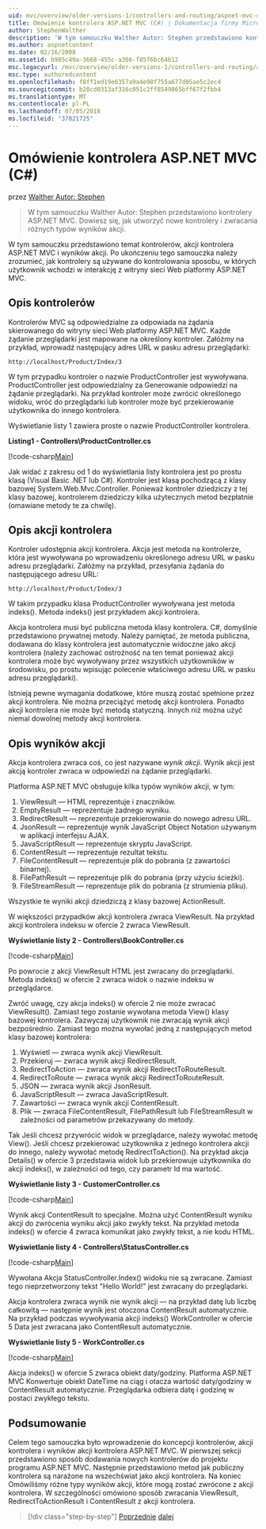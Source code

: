 ```yaml
---
uid: mvc/overview/older-versions-1/controllers-and-routing/aspnet-mvc-controllers-overview-cs
title: Omówienie kontrolera ASP.NET MVC (C#) | Dokumentacja firmy Microsoft
author: StephenWalther
description: 'W tym samouczku Walther Autor: Stephen przedstawiono kontrolery ASP.NET MVC. Dowiesz się, jak utworzyć nowe kontrolery i zwracać różne typy akcji res...'
ms.author: aspnetcontent
ms.date: 02/16/2008
ms.assetid: b985c49a-3668-455c-a366-f85f6bc64b12
msc.legacyurl: /mvc/overview/older-versions-1/controllers-and-routing/aspnet-mvc-controllers-overview-cs
msc.type: authoredcontent
ms.openlocfilehash: f8ff1ed19e6357a9a4e98f755a677d05ae5c2ec4
ms.sourcegitcommit: b28cd0313af316c051c2ff8549865bff67f2fbb4
ms.translationtype: MT
ms.contentlocale: pl-PL
ms.lasthandoff: 07/05/2018
ms.locfileid: "37821725"
---
```

<a name="aspnet-mvc-controller-overview-c"></a>Omówienie kontrolera ASP.NET MVC (C#)
====================
przez [Walther Autor: Stephen](https://github.com/StephenWalther)

> W tym samouczku Walther Autor: Stephen przedstawiono kontrolery ASP.NET MVC. Dowiesz się, jak utworzyć nowe kontrolery i zwracania różnych typów wyników akcji.


W tym samouczku przedstawiono temat kontrolerów, akcji kontrolera ASP.NET MVC i wyników akcji. Po ukończeniu tego samouczka należy zrozumieć, jak kontrolery są używane do kontrolowania sposobu, w których użytkownik wchodzi w interakcję z witryny sieci Web platformy ASP.NET MVC.

## <a name="understanding-controllers"></a>Opis kontrolerów

Kontrolerów MVC są odpowiedzialne za odpowiada na żądania skierowanego do witryny sieci Web platformy ASP.NET MVC. Każde żądanie przeglądarki jest mapowane na określony kontroler. Załóżmy na przykład, wprowadź następujący adres URL w pasku adresu przeglądarki:

`http://localhost/Product/Index/3`

W tym przypadku kontroler o nazwie ProductController jest wywoływana. ProductController jest odpowiedzialny za Generowanie odpowiedzi na żądanie przeglądarki. Na przykład kontroler może zwrócić określonego widoku, wróć do przeglądarki lub kontroler może być przekierowanie użytkownika do innego kontrolera.

Wyświetlanie listy 1 zawiera proste o nazwie ProductController kontrolera.

**Listing1 - Controllers\ProductController.cs**

[!code-csharp[Main](aspnet-mvc-controllers-overview-cs/samples/sample1.cs)]

Jak widać z zakresu od 1 do wyświetlania listy kontrolera jest po prostu klasą (Visual Basic .NET lub C#). Kontroler jest klasą pochodzącą z klasy bazowej System.Web.Mvc.Controller. Ponieważ kontroler dziedziczy z tej klasy bazowej, kontrolerem dziedziczy kilka użytecznych metod bezpłatnie (omawiane metody te za chwilę).

## <a name="understanding-controller-actions"></a>Opis akcji kontrolera

Kontroler udostępnia akcji kontrolera. Akcja jest metoda na kontrolerze, która jest wywoływana po wprowadzeniu określonego adresu URL w pasku adresu przeglądarki. Załóżmy na przykład, przesyłania żądania do następującego adresu URL:

`http://localhost/Product/Index/3`

W takim przypadku klasa ProductController wywoływana jest metoda indeks(). Metoda indeks() jest przykładem akcji kontrolera.

Akcja kontrolera musi być publiczna metoda klasy kontrolera. C#, domyślnie przedstawiono prywatnej metody. Należy pamiętać, że metoda publiczna, dodawana do klasy kontrolera jest automatycznie widoczne jako akcji kontrolera (należy zachować ostrożność na ten temat ponieważ akcji kontrolera może być wywoływany przez wszystkich użytkowników w środowisku, po prostu wpisując polecenie właściwego adresu URL w pasku adresu przeglądarki).

Istnieją pewne wymagania dodatkowe, które muszą zostać spełnione przez akcji kontrolera. Nie można przeciążyć metodę akcji kontrolera. Ponadto akcji kontrolera nie może być metodą statyczną. Innych niż można użyć niemal dowolnej metody akcji kontrolera.

## <a name="understanding-action-results"></a>Opis wyników akcji

Akcja kontrolera zwraca coś, co jest nazywane *wynik akcji*. Wynik akcji jest akcją kontroler zwraca w odpowiedzi na żądanie przeglądarki.

Platforma ASP.NET MVC obsługuje kilka typów wyników akcji, w tym:

1. ViewResult — HTML reprezentuje i znaczników.
2. EmptyResult — reprezentuje żadnego wyniku.
3. RedirectResult — reprezentuje przekierowanie do nowego adresu URL.
4. JsonResult — reprezentuje wynik JavaScript Object Notation używanym w aplikacji interfejsu AJAX.
5. JavaScriptResult — reprezentuje skryptu JavaScript.
6. ContentResult — reprezentuje rezultat tekstu.
7. FileContentResult — reprezentuje plik do pobrania (z zawartości binarnej).
8. FilePathResult — reprezentuje plik do pobrania (przy użyciu ścieżki).
9. FileStreamResult — reprezentuje plik do pobrania (z strumienia pliku).

Wszystkie te wyniki akcji dziedziczą z klasy bazowej ActionResult.

W większości przypadków akcji kontrolera zwraca ViewResult. Na przykład akcji kontrolera indeksu w ofercie 2 zwraca ViewResult.

**Wyświetlanie listy 2 - Controllers\BookController.cs**

[!code-csharp[Main](aspnet-mvc-controllers-overview-cs/samples/sample2.cs)]

Po powrocie z akcji ViewResult HTML jest zwracany do przeglądarki. Metoda indeks() w ofercie 2 zwraca widok o nazwie indeksu w przeglądarce.

Zwróć uwagę, czy akcja indeks() w ofercie 2 nie może zwracać ViewResult(). Zamiast tego zostanie wywołana metoda View() klasy bazowej kontrolera. Zazwyczaj użytkownik nie zwracają wynik akcji bezpośrednio. Zamiast tego można wywołać jedną z następujących metod klasy bazowej kontrolera:

1. Wyświetl — zwraca wynik akcji ViewResult.
2. Przekieruj — zwraca wynik akcji RedirectResult.
3. RedirectToAction — zwraca wynik akcji RedirectToRouteResult.
4. RedirectToRoute — zwraca wynik akcji RedirectToRouteResult.
5. JSON — zwraca wynik akcji JsonResult.
6. JavaScriptResult — zwraca JavaScriptResult.
7. Zawartości — zwraca wynik akcji ContentResult.
8. Plik — zwraca FileContentResult, FilePathResult lub FileStreamResult w zależności od parametrów przekazywany do metody.

Tak Jeśli chcesz przywrócić widok w przeglądarce, należy wywołać metodę View(). Jeśli chcesz przekierować użytkownika z jednego kontrolera akcji do innego, należy wywołać metodę RedirectToAction(). Na przykład akcja Details() w ofercie 3 przedstawia widok lub przekierowuje użytkownika do akcji indeks(), w zależności od tego, czy parametr Id ma wartość.

**Wyświetlanie listy 3 - CustomerController.cs**

[!code-csharp[Main](aspnet-mvc-controllers-overview-cs/samples/sample3.cs)]

Wynik akcji ContentResult to specjalne. Można użyć ContentResult wyniku akcji do zwrócenia wyniku akcji jako zwykły tekst. Na przykład metoda indeks() w ofercie 4 zwraca komunikat jako zwykły tekst, a nie kodu HTML.

**Wyświetlanie listy 4 - Controllers\StatusController.cs**

[!code-csharp[Main](aspnet-mvc-controllers-overview-cs/samples/sample4.cs)]

Wywołana Akcja StatusController.Index() widoku nie są zwracane. Zamiast tego nieprzetworzony tekst "Hello World!" jest zwracany do przeglądarki.

Akcja kontrolera zwraca wynik nie wynik akcji — na przykład datę lub liczbę całkowitą — następnie wynik jest otoczona ContentResult automatycznie. Na przykład podczas wywoływania akcji indeks() WorkController w ofercie 5 Data jest zwracana jako ContentResult automatycznie.

**Wyświetlanie listy 5 - WorkController.cs**

[!code-csharp[Main](aspnet-mvc-controllers-overview-cs/samples/sample5.cs)]

Akcja indeks() w ofercie 5 zwraca obiekt daty/godziny. Platforma ASP.NET MVC Konwertuje obiekt DateTime na ciąg i otacza wartość daty/godziny w ContentResult automatycznie. Przeglądarka odbiera datę i godzinę w postaci zwykłego tekstu.

## <a name="summary"></a>Podsumowanie

Celem tego samouczka było wprowadzenie do koncepcji kontrolerów, akcji kontrolera i wyników akcji kontrolera ASP.NET MVC. W pierwszej sekcji przedstawiono sposób dodawania nowych kontrolerów do projektu programu ASP.NET MVC. Następnie przedstawiono metod jak publiczny kontrolera są narażone na wszechświat jako akcji kontrolera. Na koniec Omówiliśmy różne typy wyników akcji, które mogą zostać zwrócone z akcji kontrolera. W szczególności omówiono sposób zwracania ViewResult, RedirectToActionResult i ContentResult z akcji kontrolera.

> [!div class="step-by-step"]
> [Poprzednie](creating-an-action-vb.md)
> [dalej](creating-custom-routes-cs.md)
